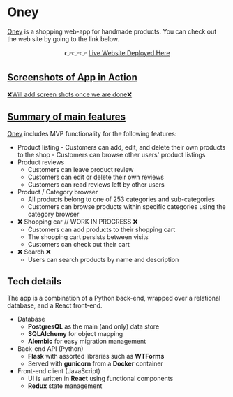 # Oney
[Oney](https://shoponey.herokuapp.com/) is a shopping web-app for handmade products. You can check out the web site by going to the link below.

<div align="center">👉👉👉 <a href="https://shoponey.herokuapp.com/">Live Website Deployed Here</div>

## Screenshots of App in Action

❌Will add screen shots once we are done❌

## Summary of main features

[Oney](https://shoponey.herokuapp.com/) includes MVP functionality for the following features:
- Product listing
		- Customers can add, edit, and delete their own products to the shop
		- Customers can browse other users' product listings
- Product reviews
	- Customers can leave product review
	- Customers can edit or delete their own reviews
	- Customers can read reviews left by other users
-  Product / Category browser
	- All products belong to one of 253 categories and sub-categories
	- Customers can browse products within specific categories using the category browser
- ❌ Shopping car // WORK IN PROGRESS ❌
	- Customers can add products to their shopping cart
	- The shopping cart persists between visits
	- Customers can check out their cart
- ❌ Search ❌
	- Users can search products by name and description

## Tech details

The app is a combination of a Python back-end, wrapped over a relational database, and a React front-end.

- Database
	- **PostgresQL** as the main (and only) data store
	- **SQLAlchemy** for object mapping
	- **Alembic** for easy migration management
- Back-end API (Python)
	- **Flask** with assorted libraries such as **WTForms**
	- Served with **gunicorn** from a **Docker** container
- Front-end client (JavaScript)
	- UI is written in **React** using functional components
	- **Redux** state management
